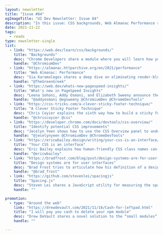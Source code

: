 ```yaml
---
layout: newsletter
title: "Issue #84"
ogImageTitle: "UI Dev Newsletter: Issue 84"
description: "In this issue: CSS backgrounds, Web Almanac Performance report, a JavaScript utility for spacing on a webpage, and more."
date: 2021-11-22
tags:
  - reads
type: newsletter-single
list:
  - link: "https://web.dev/learn/css/backgrounds/"
    title: "Backgrounds"
    desc: "Chrome Developers share a module where you will learn how you can style the backgrounds of boxes using CSS."
    handle: "@ChromiumDev"
  - link: "https://almanac.httparchive.org/en/2021/performance"
    title: "Web Almanac: Performance"
    desc: "Sia Karamalegos shares a deep dive on eliminating render-blocking resources and how they relate to the critical render path."
    handle: "@TheGreenGreek"
  - link: "https://web.dev/whats-new-pagespeed-insights/"
    title: "What's new in PageSpeed Insights"
    desc: "Leena Sohoni, Addy Osmani, and Elizabeth Sweeny announce the latest update in PageSpeed Insights to help you better measure and optimize your page and site quality."
    handle: "@addyosmani @egsweeny @ChromiumDev @ChromeDevTools"
  - link: "https://css-tricks.com/a-clever-sticky-footer-technique/"
    title: "A Clever Sticky Footer Technique"
    desc: "Chris Coyier explains the sixth way how to build a sticky footer with position sticky."
    handle: "@chriscoyier @css"
  - link: "https://developer.chrome.com/docs/devtools/css-overview/"
    title: "Identify potential CSS improvements"
    desc: "Jecelyn Yeen shows how to use the CSS Overview panel to understand your page’s CSS better and identify potential improvements."
    handle: "@jecelynyeen @ChromiumDev @ChromeDevTools"
  - link: "https://ericwbailey.design/writing/your-css-is-an-interface/"
    title: "Your CSS is an interface"
    desc: "Eric Bailey explains how human-friendly CSS class names can help someone use your website or web app."
    handle: "@ericwbailey"
  - link: "https://bradfrost.com/blog/post/design-systems-are-for-user-interfaces/"
    title: "Design systems are for user interfaces"
    desc: "Brad Frost tries to articulate how his definition of a design system has recently changed to address some hard-earned lessons."
    handle: "@brad_frost"
  - link: "https://github.com/stevenlei/spacingjs"
    title: "Spacing.js"
    desc: "Steven Lei shares a JavaScript utility for measuring the spacing between elements on a webpage that could be helpful during the development phase."
    handle: ""

promotion:
  - type: "Around the web"
    link: "https://drewdevault.com/2021/11/16/Cash-for-leftpad.html"
    title: "I will pay you cash to delete your npm module"
    desc: "Drew DeVault shares a novel solution to the “small modules” problem and supply chain attacks!"
    handle: ""

---
```

